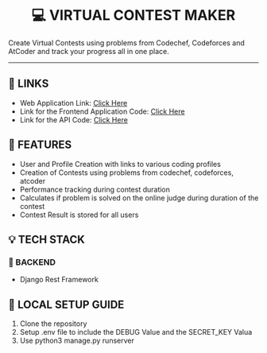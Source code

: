 <div align="center"> 

# :computer: VIRTUAL CONTEST MAKER 
</div> 
Create Virtual Contests using problems from Codechef, Codeforces and AtCoder and track your progress all in one place.

---

## :link: LINKS 
- Web Application Link: [Click Here](https://vcmaker.netlify.app/)
- Link for the Frontend Application Code: [Click Here](https://github.com/arminpatel/vcm-frontend)
- Link for the API Code: [Click Here](https://github.com/arminpatel/vcm-backend)

## :pushpin: FEATURES
- User and Profile Creation with links to various coding profiles
- Creation of Contests using problems from codechef, codeforces, atcoder
- Performance tracking during contest duration 
- Calculates if problem is solved on the online judge during duration of the contest 
- Contest Result is stored for all users

## :bulb: TECH STACK 

### :wrench: BACKEND
- Django Rest Framework

## :construction: LOCAL SETUP GUIDE
1. Clone the repository 
2. Setup .env file to include the DEBUG Value and the SECRET_KEY Valua
3. Use python3 manage.py runserver

